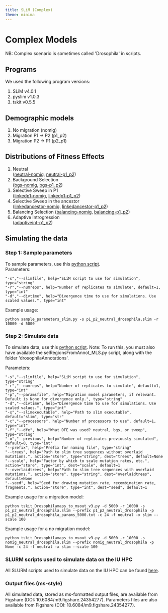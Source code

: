 ```yaml
---
title: SLiM (Complex)
theme: minima
---
```


# Complex Models
NB: Complex scenario is sometimes called 'Drosophila' in scripts.

## Programs
We used the following program versions:
1. SLiM v4.0.1
2. pyslim v1.0.3
3. tskit v0.5.5

## Demographic models
1. No migration (nomig)
2. Migration P1 -> P2 (p1_p2)
3. Migration P2 -> P1 (p2_p1)  

## Distributions of Fitness Effects
1. Neutral  
([neutral-nomig](https://github.com/meganlsmith/selectionandmigration/blob/main/scripts/slim/complex/nomig_neutral_drosophila.slim), [neutral-p1_p2](https://github.com/meganlsmith/selectionandmigration/blob/main/slim/complex/p1_p2_neutral_drosophila.slim))  
2. Background Selection  
([bgs-nomig](https://github.com/meganlsmith/selectionandmigration/blob/main/scripts/slim/complex/nomig_bgs_drosophila.slim), [bgs-p1_p2](https://github.com/meganlsmith/selectionandmigration/blob/main/scripts/slim/complex/p1_p2_bgs_drosophila.slim))  
3. Selective Sweep in P1  
([linkedp1-nomig](https://github.com/meganlsmith/selectionandmigration/blob/main/scripts/slim/complex/nomig_linkedp1_drosophila.slim), [linkedp1-p1_p2](https://github.com/meganlsmith/selectionandmigration/blob/main/scripts/slim/complex/p1_p2_linkedp1_drosophila.slim))  
4. Selective Sweep in the ancestor  
([linkedancestor-nomig](https://github.com/meganlsmith/selectionandmigration/blob/main/scripts/slim/complex/nomig_linkedancestor_drosophila.slim), [linkedancestor-p1_p2](https://github.com/meganlsmith/selectionandmigration/blob/main/scripts/slim/complex/p1_p2_linkedancestor_drosophila.slim))  
5. Balancing Selection
([balancing-nomig](https://github.com/meganlsmith/selectionandmigration/blob/main/scripts/slim/complex/nomig_balancing_drosophila.slim), [balancing-p1_p2](https://github.com/meganlsmith/selectionandmigration/blob/main/scripts/slim/complex/p1_p2_balancing_drosophila.slim))  
6. Adaptive Introgression  
([adaptiveint-p1_p2](https://github.com/meganlsmith/selectionandmigration/blob/main/scripts/slim/complex/p1_p2_adaptiveint_drosophila.slim))  

## Simulating the data

### Step 1: Sample parameters

To sample parameters, use this [python script](https://github.com/meganlsmith/selectionandmigration/blob/main/scripts/python/slim/sample_parameters_slim.py).  
Parameters:

```
"-s","--slimfile", help="SLiM script to use for simulation", type="string"
"-r","--numreps", help="Number of replicates to simulate", default=1, type="int"
"-d","--divtime", help="Divergence time to use for simulations. Use scaled values.", type="int"
```
Example usage:  
```
python sample_parameters_slim.py -s p1_p2_neutral_drosophila.slim -r 10000 -d 5000
```

### Step 2: Simulate data

To simulate data, use this [python script](https://github.com/meganlsmith/selectionandmigration/blob/main/scripts/python/slim/tskit_Drosophilamaps_to_msout_v2.py).
Note: To run this, you must also have available the selRegionsFromAnnot_MLS.py script, along with the folder 'drosophilaAnnotations'.

Parameters:
```
"-s","--slimfile", help="SLiM script to use for simulation", type="string"
"-r","--numreps", help="Number of replicates to simulate", default=1, type="int"
"-p","--paramsfile", help="Migration model parameters, if relevant. Default is None for divergence only.", type="string"
"-d","--divtime", help="Divergence time to use for simulations. Use scaled values.", type="int"
"-x","--slimexecutable", help="Path to slim executable", default="slim", type="str"
"-c","--processors", help="Number of processors to use", default=1, type="int"
"-f","--dfe", help="What DFE was used? neutral, bgs, or sweep", type="string"
"-o","--previous", help="Number of replicates previously simulated", default=0, type="int"
"--prefix", help="Prefix for naming file", type="string"
"--trees", help="Path to slim tree sequences without overlaid mutations.", action="store", type="string", dest="trees", default=None
"--scale", help="Factor by which to scale mutation rates, etc.", action="store", type="int", dest="scale", default=1
"--overlaidtrees", help="Path to slim tree sequences with overlaid mutations.", action="store", type="string", dest="overlaidtrees", default=None
"--seed", help="Seed for drawing mutation rate, recombination rate, fragments.", action="store", type="int", dest="seed", default=1
```
Example usage for a migration model:  
```
python tskit_Drosophilamaps_to_msout_v3.py -d 5000 -r 10000 -s p1_p2_neutral_drosophila.slim --prefix p1_p2_neutral_drosophila -p p1_p2_neutral_drosophila_params_5000.txt -c 24 -f neutral -x slim --scale 100
```
Example usage for a no migration model:
```
python tskit_Drosophilamaps_to_msout_v3.py -d 5000 -r 10000 -s nomig_neutral_drosophila.slim --prefix nomig_neutral_drosophila -p None -c 24 -f neutral -x slim --scale 100
```

### SLURM scripts used to simulate data on the IU HPC

All SLURM scripts used to simulate data on the IU HPC can be found [here](https://github.com/meganlsmith/selectionandmigration/blob/main/scripts/slurm/slim_complex).

### Output files (ms-style)

All simulated data, stored as ms-formatted output files, are available from Figshare (DOI: 10.6084/m9.figshare.24354277).
Parameters files are also available from Figshare (DOI: 10.6084/m9.figshare.24354277).
